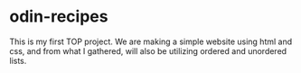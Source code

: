 # odin-recipes
This is my first TOP project. We are making a simple website using html and css, and from what I gathered, will also be utilizing ordered and unordered lists.
